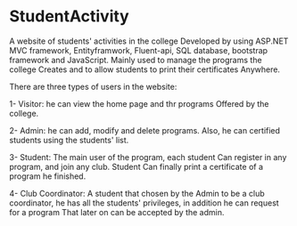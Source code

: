 # StudentActivity
A website of students' activities in the college
Developed by using ASP.NET MVC framework, Entityframwork,
Fluent-api, SQL database, bootstrap framework and
JavaScript. Mainly used to manage the programs the college
Creates and to allow students to print their certificates
Anywhere.


There are three types of users in the website:

1- Visitor: he can view the home page and thr programs
Offered by the college.

2- Admin: he can add, modify and delete programs.
Also, he can certified students using the students' list.

3- Student: The main user of the program, each student
Can register in any program, and join any club. Student
Can finally print a certificate of a program he finished.

4- Club Coordinator: A student that chosen by the
Admin to be a club coordinator, he has all the students'
privileges, in addition he can request for a program
That later on can be accepted by the admin.
